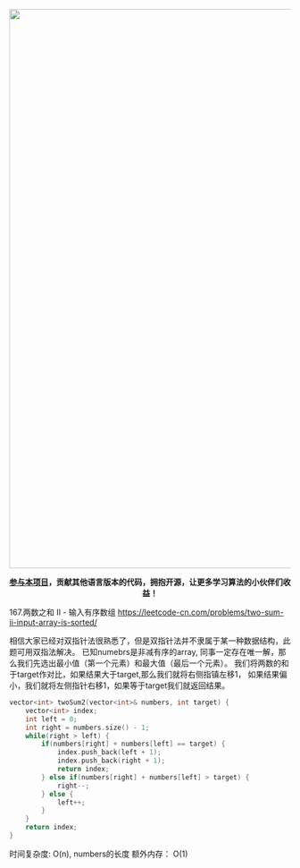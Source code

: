 <p align="center">
<a href="https://programmercarl.com/other/xunlianying.html" target="_blank">
  <img src="../pics/训练营.png" width="1000"/>
</a>
<p align="center"><strong><a href="https://mp.weixin.qq.com/s/tqCxrMEU-ajQumL1i8im9A">参与本项目</a>，贡献其他语言版本的代码，拥抱开源，让更多学习算法的小伙伴们收益！</strong></p>

167.两数之和 II - 输入有序数组
https://leetcode-cn.com/problems/two-sum-ii-input-array-is-sorted/

相信大家已经对双指针法很熟悉了，但是双指针法并不隶属于某一种数据结构，此题可用双指法解决。
已知numebrs是非减有序的array, 同事一定存在唯一解，那么我们先选出最小值（第一个元素）和最大值（最后一个元素）。
我们将两数的和于target作对比，如果结果大于target,那么我们就将右侧指镇左移1， 如果结果偏小，我们就将左侧指针右移1，如果等于target我们就返回结果。

```c++
vector<int> twoSum2(vector<int>& numbers, int target) {
    vector<int> index;
    int left = 0;
    int right = numbers.size() - 1;
    while(right > left) {
        if(numbers[right] + numbers[left] == target) {
            index.push_back(left + 1);
            index.push_back(right + 1);
            return index;
        } else if(numbers[right] + numbers[left] > target) {
            right--;
        } else {
            left++;
        }
    }
    return index;
}
```

时间复杂度: O(n), numbers的长度
额外内存： O(1)

<p align="center">
<a href="https://programmercarl.com/other/kstar.html" target="_blank">